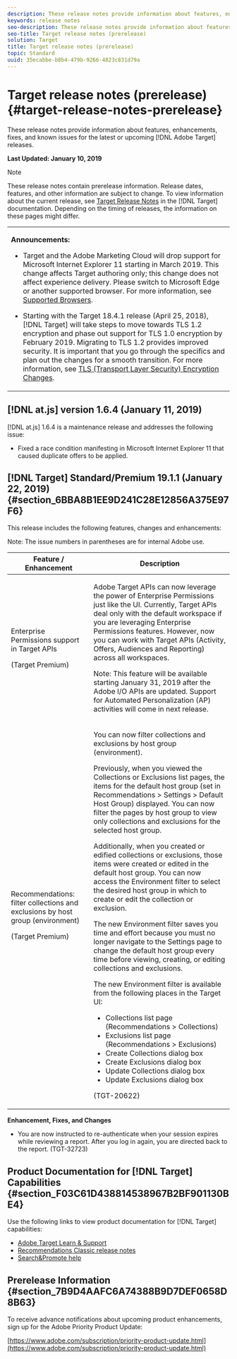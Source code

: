 ```yaml
---
description: These release notes provide information about features, enhancements, fixes, and known issues for the latest or upcoming Target releases.
keywords: release notes
seo-description: These release notes provide information about features, enhancements, fixes, and known issues for the latest or upcoming Target releases.
seo-title: Target release notes (prerelease)
solution: Target
title: Target release notes (prerelease)
topic: Standard
uuid: 35ecabbe-b8b4-479b-9266-4823c831d79a
---
```


# Target release notes (prerelease){#target-release-notes-prerelease}

These release notes provide information about features, enhancements, fixes, and known issues for the latest or upcoming [!DNL Adobe Target] releases.

**Last Updated: January 10, 2019**

>[!NOTE]
>
>These release notes contain prerelease information. Release dates, features, and other information are subject to change. To view information about the current release, see [Target Release Notes](release-notes.md) in the [!DNL Target] documentation. Depending on the timing of releases, the information on these pages might differ.

<table id="table_1DAD8293D4A447D9932083FB9488EAA2"> 
 <tbody> 
  <tr> 
   <td colname="col1"> <p><b>Announcements:</b> </p> <p> 
     <ul id="ul_A0205508929340CB89A766AA047E8363"> 
      <lI>Target and the Adobe Marketing Cloud will drop support for Microsoft Internet Explorer 11 starting in March 2019. This change affects Target authoring only; this change does not affect experience delivery. Please switch to Microsoft Edge or another supported browser. For more information, see <a href="/help/c-implementing-target/c-considerations-before-you-implement-target/r-supported-browsers.md" format="dita" scope="local"> Supported Browsers</a>.</li> </li> 
      <li id="li_262EDDD313B5423DA77D002B8AF747C6"> <p> Starting with the Target 18.4.1 release (April 25, 2018), [!DNL Target] will take steps to move towards TLS 1.2 encryption and phase out support for TLS 1.0 encryption by February 2019. Migrating to TLS 1.2 provides improved security. It is important that you go through the specifics and plan out the changes for a smooth transition. For more information, see <a href="../c-implementing-target/c-considerations-before-you-implement-target/c-tls-transport-layer-security-encryption.md#concept_CC1001E9D3AE4BABAF90B8311B0A6451" format="dita" scope="local"> TLS (Transport Layer Security) Encryption Changes</a>. </p> </li>  
     </ul> </p> </td> 
  </tr> 
 </tbody> 
</table>

## [!DNL at.js] version 1.6.4 (January 11, 2019)

[!DNL at.js] 1.6.4 is a maintenance release and addresses the following issue:

* Fixed a race condition manifesting in Microsoft Internet Explorer 11 that caused duplicate offers to be applied.



## [!DNL Target] Standard/Premium 19.1.1 (January 22, 2019) {#section_6BBA8B1EE9D241C28E12856A375E97F6}

This release includes the following features, changes and enhancements:

Note: The issue numbers in parentheses are for internal Adobe use.

<table id="table_EF529199D1C741F7BDBC9C41A37B7D26"> 
 <thead> 
  <tr> 
   <th colname="col1" class="entry"> Feature / Enhancement </th> 
   <th colname="col2" class="entry"> Description </th> 
  </tr>
 </thead>
 <tbody>  
  <tr> 
   <td colname="col1" class="premium"> <p>Enterprise Permissions support in Target APIs </p> <p>(Target Premium)</p></td> 
   <td colname="col2"> <p>Adobe Target APIs can now leverage the power of Enterprise Permissions just like the UI. Currently, Target APIs deal only with the default workspace if you are leveraging Enterprise Permissions features. However, now you can work with Target APIs (Activity, Offers, Audiences and Reporting) across all workspaces.</p><p>Note: This feature will be available starting January 31, 2019 after the Adobe I/O APIs are updated. Support for Automated Personalization (AP) activities will come in next release.</P> </td> 
  </tr> 
  <tr> 
   <td colname="col1" class="premium"> <p>Recommendations: filter collections and exclusions by host group (environment) </p> <p>(Target Premium)</p></td> 
   <td colname="col2"> <p>You can now filter collections and exclusions by host group (environment).</P> <p>Previously, when you viewed the Collections or Exclusions list pages, the items for the default host group (set in Recommendations > Settings > Default Host Group) displayed. You can now filter the pages by host group to view only collections and exclusions for the selected host group.</p><p>Additionally, when you created or edified collections or exclusions, those items were created or edited in the default host group. You can now access the Environment filter to select the desired host group in which to create or edit the collection or exclusion.</p><p>The new Environment filter saves you time and effort because you must no longer navigate to the Settings page to change the default host group every time before viewing, creating, or editing collections and exclusions.</p><p>The new Environment filter is available from the following places in the Target UI:</p><ul><li>Collections list page (Recommendations > Collections)</li><li>Exclusions list page (Recommendations > Exclusions)</li><li>Create Collections dialog box</li><li>Create Exclusions dialog box</li><li>Update Collections dialog box</li><li>Update Exclusions dialog box</ul> <p>(TGT-20622)</P></td> 
  </tr> 
 </tbody> 
</table>

**Enhancement, Fixes, and Changes**

* You are now instructed to re-authenticate when your session expires while reviewing a report. After you log in again, you are directed back to the report. (TGT-32723)

## Product Documentation for [!DNL Target] Capabilities {#section_F03C61D438814538967B2BF901130BE4}

Use the following links to view product documentation for [!DNL Target] capabilities:

* [Adobe Target Learn &amp; Support](https://helpx.adobe.com/support/target.html) 
* [Recommendations Classic release notes](../assets/adobe-recommendations-classic.pdf) 
* [Search&Promote help](https://marketing.adobe.com/resources/help/en_US/snp/)

## Prerelease Information {#section_7B9D4AAFC6A74388B9D7DEF0658D8B63}

To receive advance notifications about upcoming product enhancements, sign up for the Adobe Priority Product Update:

[https://www.adobe.com/subscription/priority-product-update.html](https://www.adobe.com/subscription/priority-product-update.html) 
